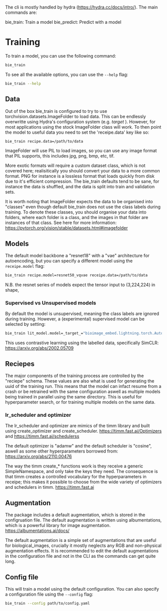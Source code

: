 The cli is mostly handled by hydra (https://hydra.cc/docs/intro/). The main commands are:

bie_train: Train a model
bie_predict: Predict with a model

# Training

To train a model, you can use the following command:

```bash
bie_train
```

To see all the available options, you can use the `--help` flag:

```bash
bie_train --help
```

## Data

Out of the box bie_train is configured to try to use torchvision.datasets.ImageFolder to load data.
This can be endlessly overwritte using Hydra's configuration system (e.g. _target_ ).
However, for most applications using the stock ImageFolder class will work.
To then point the model to useful data you need to set the 'receipe.data' key like so:

```bash
bie_train recipe.data=/path/to/data
```

ImageFolder will use PIL to load images, so you can use any image format that PIL supports, this includes jpg, png, bmp, etc, tif.

More exotic formats will require a custom dataset class, which is not covered here; realisitically you should convert your data to a more common format.
PNG for instance is a lossless format that loads quickly from disk due to it's efficient compression.
The bie_train defaults tend to be sane, for instance the data is shuffled, and the data is split into train and validation sets.

It is worth noting that ImageFolder expects the data to be organised into "classes" even though default bie_train does not use the class labels during training.
To denote these classes, you should organise your data into folders, where each folder is a class, and the images in that folder are instances of that class.
See here for more information: https://pytorch.org/vision/stable/datasets.html#imagefolder

## Models

The default model backbone a "resnet18" with a "vae" architecture for autoencoding, but you can specify a different model using the `receipe.model` flag:

```bash
bie_train recipe.model=resnet50_vqvae receipe.data=/path/to/data
```

N.B. the resnet series of models expect the tensor input to (3,224,224) in shape,


### Supervised vs Unsupervised models

By default the model is unsupervised, meaning the class labels are ignored during training.
However, a (experimental) supervised model can be selected by setting:

```bash
bie_train lit_model.model=_target_="bioimage_embed.lightning.torch.AutoEncoderSupervised" receipe.data=/path/to/data
```

This uses contrastive learning using the labelled data, specifically SimCLR: https://arxiv.org/abs/2002.05709

## Reciepes

The major components of the training process are controlled by the "reciepe" schema.
These values are also what is used for generating the uuid of the training run.
This means that the model can infact resume from a crash or be retrained with the same configuration aswell as multiple models being trained in parallel using the same directory.
This is useful for hyperparameter search, or for training multiple models on the same data.

### lr_scheduler and optimizer

The lr_scheduler and optimizer are mimics of the timm library and built using create_optimizer and create_scheduler.
https://timm.fast.ai/Optimizers
and
https://timm.fast.ai/schedulerss

The default optimizer is "adamw" and the default scheduler is "cosine", aswell as some other hyperparameters borrowed from: https://arxiv.org/abs/2110.00476

The way the timm create_* functions work is they receive a generic SimpleNamespace, and only take the keys they need.
The consequence is that timm creates a controlled vocabulary for the hyperparameters in receipe; this makes it possible to choose from the wide variety of optimizers and schedulers in timm.
https://timm.fast.ai

## Augmentation

The package includes a default augmentation, which is stored in the configruation file.
The default augmentation is written using albumentations, which is a powerful library for image augmentation.
https://albumentations.ai/docs/


The default augmentation is a simple set of augmentations that are useful for biological_images, crucially it mostly neglects any RGB and non-physical augmentation effects.
It is recommended to edit the default augmentations in the configuration file and not in the CLI as the commands can get quite long.


## Config file

This will train a model using the default configuration. You can also specify a configuration file using the `--config` flag:

```bash
bie_train --config path/to/config.yaml
```
